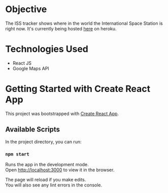 # Objective
The ISS tracker shows where in the world the International Space Station is right now. It's currently being hosted [here](https://calm-shelf-58225.herokuapp.com/) on heroku.


# Technologies Used
* React JS
* Google Maps API

# Getting Started with Create React App

This project was bootstrapped with [Create React App](https://github.com/facebook/create-react-app).

## Available Scripts

In the project directory, you can run:

### `npm start`

Runs the app in the development mode.\
Open [http://localhost:3000](http://localhost:3000) to view it in the browser.

The page will reload if you make edits.\
You will also see any lint errors in the console.

